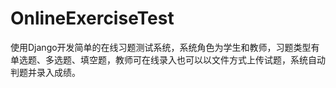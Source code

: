 # OnlineExerciseTest
使用Django开发简单的在线习题测试系统，系统角色为学生和教师，习题类型有单选题、多选题、填空题，教师可在线录入也可以以文件方式上传试题，系统自动判题并录入成绩。
